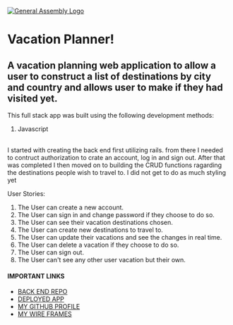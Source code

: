 [![General Assembly Logo](https://camo.githubusercontent.com/1a91b05b8f4d44b5bbfb83abac2b0996d8e26c92/687474703a2f2f692e696d6775722e636f6d2f6b6538555354712e706e67)](https://generalassemb.ly/education/web-development-immersive)

<h1> Vacation Planner! </h1>

<h2> A vacation planning web application to allow a user to construct a list of destinations by city and country and allows user to make if they had visited yet.</h2>

<p>
This full stack app was built using the following development methods:
  <ol>
    <li>Javascript</li>

  </ol>

  <br>
I started with creating the back end first utilizing rails. from there I needed to contruct authorization to crate an account, log in and sign out. After that was completed I then moved on to building the CRUD functions ragarding the destinations people wish to travel to. I did not get to do as much styling yet

 User Stories:
  <ol>
    <li>The User can create a new account.</li>
    <li>The User can sign in and change password if they choose to do so.</li>
    <li>The User can see their vacation destinations chosen.</li>
    <li>The User can create new destinations to travel to.</li>
    <li>The User can update their vacations and see the changes in real time.</li>
    <li>The User can delete a vacation if they choose to do so.</li>
    <li>The User can sign out.</li>
    <li>The User can't see any other user vacation but their own.</li>
  </ol>

  <h4>IMPORTANT LINKS</h4>

  <ul>
    <li><a href="https://github.com/rtuttle611/Project_2">BACK END REPO </a></li>
    <li><a href="https://github.com/rtuttle611/Vacation-Planner-Client"> DEPLOYED APP </a></li>
    <li><a href="https://github.com/rtuttle611"> MY GITHUB PROFILE </a></li>
    <li><a href="https://wireframe.cc/Nl6ImC"> MY WIRE FRAMES </a></li>
  </ul>
